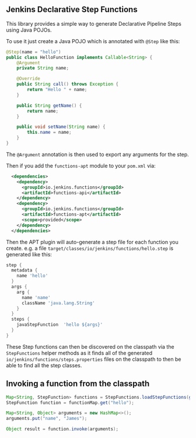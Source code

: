 ## Jenkins Declarative Step Functions

This library provides a simple way to generate Declarative Pipeline Steps using Java POJOs.

To use it just create a Java POJO which is annotated with `@Step` like this:

```java
@Step(name = "hello")
public class HelloFunction implements Callable<String> {
    @Argument
    private String name;

    @Override
    public String call() throws Exception {
        return "Hello " + name;
    }

    public String getName() {
        return name;
    }

    public void setName(String name) {
        this.name = name;
    }
}
```

The `@Argument` annotation is then used to export any arguments for the step.

Then if you add the `functions-apt` module to your `pom.xml` via:

```xml
  <dependencies>
    <dependency>
      <groupId>io.jenkins.functions</groupId>
      <artifactId>functions-api</artifactId>
    </dependency>
    <dependency>
      <groupId>io.jenkins.functions</groupId>
      <artifactId>functions-apt</artifactId>
      <scope>provided</scope>
    </dependency>
  </dependencies>
```

Then the APT plugin will auto-generate a step file for each function you create. e.g. a file `target/classes/io/jenkins/functions/hello.step` is generated like this:

```groovy
step {
  metadata {
    name 'hello'
  }
  args {
    arg {
      name 'name'
      className 'java.lang.String'
    }
  }
  steps {
    javaStepFunction  'hello ${args}'
  }
}
``` 

These Step functions can then be discovered on the classpath via the `StepFunctions` helper methods as it finds all of the generated `io/jenkins/functions/steps.properties` files on the classpath to then be able to find all the step classes.

## Invoking a function from the classpath

```java
Map<String, StepFunction> functions = StepFunctions.loadStepFunctions(getClass().getClassLoader());
StepFunction function = functionMap.get("hello");

Map<String, Object> arguments = new HashMap<>();
arguments.put("name", "James");

Object result = function.invoke(arguments);
```
